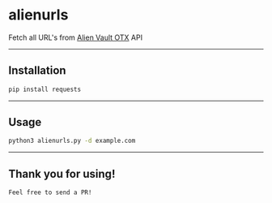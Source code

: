 # alienurls

Fetch all URL's from [Alien Vault OTX](https://otx.alienvault.com/) API

---

## Installation
```sh
pip install requests
```

---

## Usage
```sh
python3 alienurls.py -d example.com
```

---

## Thank you for using!
```
Feel free to send a PR! 
```

